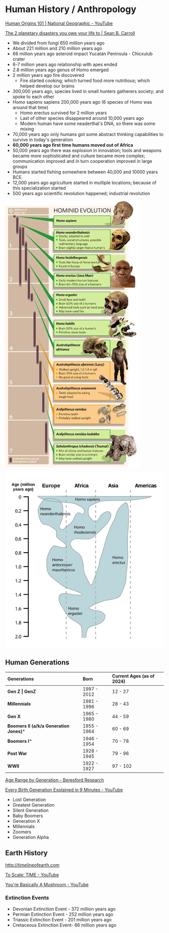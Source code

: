 # Human History / Anthropology

[Human Origins 101 | National Geographic - YouTube](https://www.youtube.com/watch?v=ehV-MmuvVMU&ab_channel=NationalGeographic)

[The 2 planetary disasters you owe your life to | Sean B. Carroll](https://youtu.be/YC2qoeWYr4w)

- We divided from fungi 650 million years ago
- About 221 million and 210 million years ago
- 66 million years ago asteroid impact Yucatán Peninsula - Chicxulub crater
- 6-7 million years ago relationship with apes ended
- 2.8 million years ago genus of Homo emerged
- 2 million years ago fire discovered
    - Fire started cooking; which turned food more nutritious; which helped develop our brains
- 300,000 years ago, species lived in small hunters gatherers society; and spoke to each other
- Homo sapiens sapiens 200,000 years ago (6 species of Homo was around that time)
    - Homo erectus survived for 2 million years
    - Last of other species disappeared around 10,000 years ago
    - Modern human have some neaderthal's DNA, so there was some mixing
- 70,000 years ago only humans got some abstract thinking capabilities to survive in today's generation
- **60,000 years ago first time humans moved out of Africa**
- 50,000 years ago there was explosion in innovation; tools and weapons became more sophisticated and culture became more complex; communication improved and in turn cooperation improved in large groups
- Humans started fishing somewhere between 40,000 and 10000 years BCE.
- 12,000 years ago agriculture started in multiple locations; because of this specialization started
- 500 years ago scientific revolution happened; industrial revolution

![image](../../media/Human-History-Human-Anthropology-image1.jpg)

![image](../../media/Human-History-Human-Anthropology-image2.jpg)

## Human Generations

|**Generations**|**Born**|**Current Ages (as of 2024)** |
|:--|:--|:--|
|**Gen Z \| GenZ** |1997 - 2012|12 - 27|
|**Millennials**|1981 - 1996|28 - 43|
|**Gen X**|1965 - 1980|44 - 59|
|**Boomers II (a/k/a Generation Jones)***|1955 - 1964|60 - 69|
|**Boomers I***|1946 - 1954|70 - 78|
|**Post War**|1928 - 1945|79 - 96|
|**WWII**|1922 - 1927|97 - 102|

[Age Range by Generation - Beresford Research](https://www.beresfordresearch.com/age-range-by-generation/)

[Every Birth Generation Explained in 9 Minutes - YouTube](https://www.youtube.com/watch?v=ruKJpwlRe_M&ab_channel=PaintGuy)

- Lost Generation
- Greatest Generation
- Silent Generation
- Baby Boomers
- Generation X
- Millennials
- Zoomers
- Generation Alpha

## Earth History

http://timelineofearth.com

[To Scale: TIME - YouTube](https://www.youtube.com/watch?v=nOVvEbH2GC0)

[You're Basically A Mushroom - YouTube](https://www.youtube.com/watch?v=SFikJUQttxU)

### Extinction Events

- Devonian Extinction Event - 372 million years ago
- Permian Extinction Event - 252 million years ago
- Triassic Extinction Event - 201 million years ago
- Cretaceous Extinction Event- 66 million years ago
